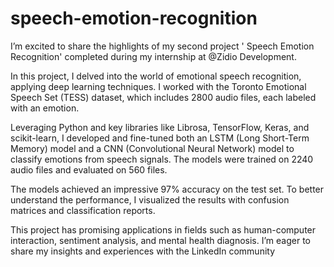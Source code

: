# speech-emotion-recognition
 I’m excited to share the highlights of my second project ' Speech Emotion Recognition' completed during my internship at @Zidio Development.

In this project, I delved into the world of emotional speech recognition, applying deep learning techniques. I worked with the Toronto Emotional Speech Set (TESS) dataset, which includes 2800 audio files, each labeled with an emotion.

Leveraging Python and key libraries like Librosa, TensorFlow, Keras, and scikit-learn, I developed and fine-tuned both an LSTM (Long Short-Term Memory) model and a CNN (Convolutional Neural Network) model to classify emotions from speech signals. The models were trained on 2240 audio files and evaluated on 560 files.

The models achieved an impressive 97% accuracy on the test set. To better understand the performance, I visualized the results with confusion matrices and classification reports.

This project has promising applications in fields such as human-computer interaction, sentiment analysis, and mental health diagnosis. I’m eager to share my insights and experiences with the LinkedIn community
